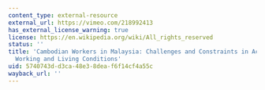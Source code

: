 ```yaml
---
content_type: external-resource
external_url: https://vimeo.com/218992413
has_external_license_warning: true
license: https://en.wikipedia.org/wiki/All_rights_reserved
status: ''
title: 'Cambodian Workers in Malaysia: Challenges and Constraints in Achieving Appropriate
  Working and Living Conditions'
uid: 5740743d-d3ca-48e3-8dea-f6f14cf4a55c
wayback_url: ''
---
```

